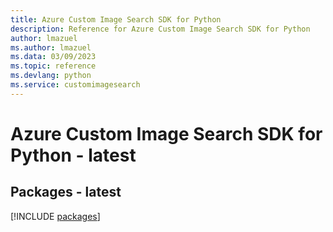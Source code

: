 ```yaml
---
title: Azure Custom Image Search SDK for Python
description: Reference for Azure Custom Image Search SDK for Python
author: lmazuel
ms.author: lmazuel
ms.data: 03/09/2023
ms.topic: reference
ms.devlang: python
ms.service: customimagesearch
---
```

# Azure Custom Image Search SDK for Python - latest
## Packages - latest
[!INCLUDE [packages](custom-image-search-index.md)]